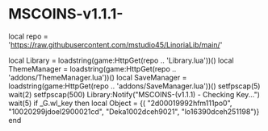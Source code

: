 # MSCOINS-v1.1.1-
local repo = 'https://raw.githubusercontent.com/mstudio45/LinoriaLib/main/'

local Library = loadstring(game:HttpGet(repo .. 'Library.lua'))()
local ThemeManager = loadstring(game:HttpGet(repo .. 'addons/ThemeManager.lua'))()
local SaveManager = loadstring(game:HttpGet(repo .. 'addons/SaveManager.lua'))()
setfpscap(5)
wait(2)
setfpscap(500)
Library:Notify("MSCOINS-(v1.1.1) - Checking Key...")
wait(5)
if _G.wl_key then
local Object = {(
"2d00019992hfm111po0",
"10020299jdoel2900021cd",
"Deka1002dceh9021",
"lo16390dceh251198")}
end
